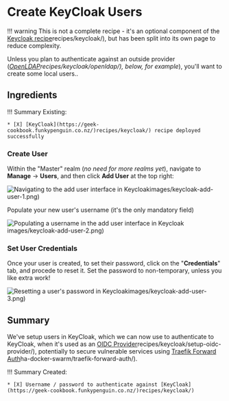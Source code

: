 # Create KeyCloak Users

!!! warning
    This is not a complete recipe - it's an optional component of the [Keycloak recipe](https://geek-cookbook.funkypenguin.co.nz/)recipes/keycloak/), but has been split into its own page to reduce complexity.

Unless you plan to authenticate against an outside provider (*[OpenLDAP](https://geek-cookbook.funkypenguin.co.nz/)recipes/keycloak/openldap/), below, for example*), you'll want to create some local users..

## Ingredients

!!! Summary
    Existing:

    * [X] [KeyCloak](https://geek-cookbook.funkypenguin.co.nz/)recipes/keycloak/) recipe deployed successfully
  
### Create User

Within the "Master" realm (*no need for more realms yet*), navigate to **Manage** -> **Users**, and then click **Add User** at the top right:

![Navigating to the add user interface in Keycloak](https://geek-cookbook.funkypenguin.co.nz/)images/keycloak-add-user-1.png)

Populate your new user's username (it's the only mandatory field)

![Populating a username in the add user interface in Keycloak](https://geek-cookbook.funkypenguin.co.nz/)images/keycloak-add-user-2.png)

### Set User Credentials

Once your user is created, to set their password, click on the "**Credentials**" tab, and procede to reset it. Set the password to non-temporary, unless you like extra work!

![Resetting a user's password in Keycloak](https://geek-cookbook.funkypenguin.co.nz/)images/keycloak-add-user-3.png)

## Summary

We've setup users in KeyCloak, which we can now use to authenticate to KeyCloak, when it's used as an [OIDC Provider](https://geek-cookbook.funkypenguin.co.nz/)recipes/keycloak/setup-oidc-provider/), potentially to secure vulnerable services using [Traefik Forward Auth](https://geek-cookbook.funkypenguin.co.nz/)ha-docker-swarm/traefik-forward-auth/).

!!! Summary
    Created:

    * [X] Username / password to authenticate against [KeyCloak](https://geek-cookbook.funkypenguin.co.nz/)recipes/keycloak/)
